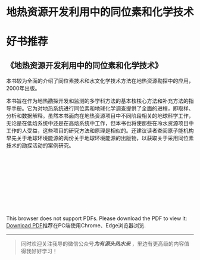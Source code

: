 # 地热资源开发利用中的同位素和化学技术


<!--more-->
# 好书推荐

## 《地热资源开发利用中的同位素和化学技术》
本书较为全面的介绍了同位素技术和水文化学技术方法在地热资源勘探中的应用，2000年出版。

本书旨在作为地热勘探开发和监测的多学科方法的基本核核心方法和补充方法的指导手册。它为对地热系统进行同位素和地球化学调查提供了全面的进程，即取样、分析和数据解释。虽然本书面向在地热资源项目中不同阶段相关的地球科学工作，无论是在低焓系统中还是在高焓系统中工作，但本书也将使那些在冷水资源项目中工作的人受益，这些项目的研究方法和原理是相似的。还建议读者查阅原子能机构早先关于地球环境能源的两份关于地球环境能源的出版物，以获取关于采用同位素技术的勘探活动的案例研究。<br>



<object data="goodbook1.pdf" type="application/pdf" width="100%" height= "700px">
    <embed src="goodbook1.pdf">
        <p>This browser does not support PDFs. Please download the PDF to view it:
        <a href="goodbook1.pdf">Download PDF</a>推荐在PC端使用Chrome、Edge浏览器浏览.</p>
    </embed>
</object>



-------------------------------------------

> 同时欢迎关注我导的微信公众号***为有源头热水来*** ，里边有更高级的内容值得我好好学习！

